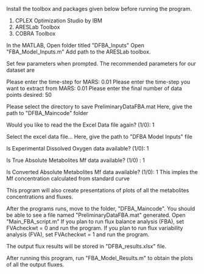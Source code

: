 Install the toolbox and packages given below before running the program.
1. CPLEX Optimization Studio by IBM
2. ARESLab Toolbox
3. COBRA Toolbox

In the MATLAB, Open folder titled "DFBA_Inputs"
Open "FBA_Model_Inputs.m"
Add path to the ARESLab toolbox.

Set few parameters when prompted. The recommended parameters for our dataset are

Please enter the time-step for MARS: 0.01
Please enter the time-step you want to extract from MARS: 0.01
Please enter the final number of data points desired: 50

Please select the directory to save PreliminaryDataFBA.mat
Here, give the path to "DFBA_Maincode" folder

Would you like to read the the Excel Data file again? (1/0): 1

Select the excel data file...
Here, give the path to "DFBA Model Inputs" file

Is Experimental Dissolved Oxygen data available? (1/0): 1

Is True Absolute Metabolites Mf data available? (1/0) : 1

Is Converted Absolute Metabolites Mf data available? (1/0): 1
This imples the Mf concentration calculated from standard curve

This program will also create presentations of plots of all the metabolites concentrations and fluxes.

After the programs runs, move to the folder, "DFBA_Maincode". You should be able to see a file named "PreliminaryDataFBA.mat" generated.
Open "Main_FBA_script.m"
If you plan to run flux balance analysis (FBA), set FVAcheckwt = 0 and run the program.
If you plan to run flux variability analysis (FVA), set FVAcheckwt = 1 and run the program.

The output flux results will be stored in "DFBA_results.xlsx" file.

After running this program, run "FBA_Model_Results.m" to obtain the plots of all the output fluxes.
